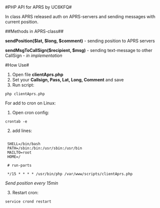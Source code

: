 #PHP API for APRS by UC6KFQ#

In class APRS released auth on APRS-servers and sending messages with current position.

##Methods in APRS-class##

**sendPosition($lat, $long, $comment)** - sending position to APRS servers

**sendMsgToCallSign($recipient, $msg)** - sending text-message to other CallSign - *in implementation*
 
 
 #How Use#
 
 1) Open file **clientAprs.php**
 2) Set your **Callsign, Pass, Lat, Long, Comment** and save
 3) Run script: 
 
 ```
 php clientAprs.php
 ```
  
 For add to cron on Linux:
   1) Open cron config: 
   
   ```
   crontab -e
   ```
   
   2) add lines:
   
   ```
   
    SHELL=/bin/bash
    PATH=/sbin:/bin:/usr/sbin:/usr/bin
    MAILTO=root
    HOME=/
    
    # run-parts
    
    */15 * * * * /usr/bin/php /var/www/scripts/clientAprs.php
   
   ```
   
   *Send position every 15min*
   
   3) Restart cron:
   
   ```
   service crond restart
   ```
